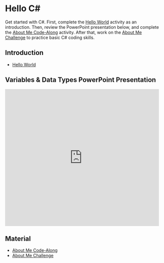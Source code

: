 # <span>Hello C#</span>
Get started with C#. First, complete the [Hello World](HelloWorld.md) activity as an introduction. Then, review the PowerPoint presentation below, and complete the [About Me Code-Along](../Variables/AboutMeCodeAlong.md) activity. After that, work on the [About Me Challenge](../Variables/AboutMeChallenge.md) to practice basic C# coding skills.

## Introduction
- [Hello World](HelloWorld.md)

## Variables & Data Types PowerPoint Presentation
<iframe src='https://view.officeapps.live.com/op/embed.aspx?src=https://hylandtechclub.com/cs-101/Variables/Variables.pptx' width='100%' height='450px' frameborder='0'></iframe>

## Material
- [About Me Code-Along](../Variables/AboutMeCodeAlong.md)
- [About Me Challenge](../Variables/AboutMeChallenge.md)